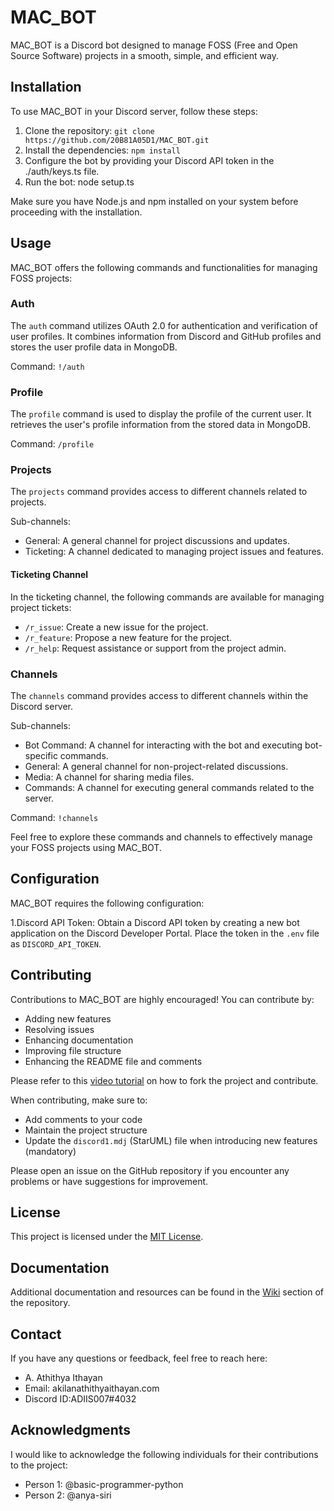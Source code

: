 # MAC_BOT

MAC_BOT is a Discord bot designed to manage FOSS (Free and Open Source Software) projects in a smooth, simple, and efficient way.

## Installation

To use MAC_BOT in your Discord server, follow these steps:

1. Clone the repository: `git clone https://github.com/20B81A05D1/MAC_BOT.git`
2. Install the dependencies: `npm install`
3. Configure the bot by providing your Discord API token in the ./auth/keys.ts file.
4. Run the bot: node setup.ts

Make sure you have Node.js and npm installed on your system before proceeding with the installation.

## Usage

MAC_BOT offers the following commands and functionalities for managing FOSS projects:

### Auth

The `auth` command utilizes OAuth 2.0 for authentication and verification of user profiles. It combines information from Discord and GitHub profiles and stores the user profile data in MongoDB.

Command: `!/auth`

### Profile

The `profile` command is used to display the profile of the current user. It retrieves the user's profile information from the stored data in MongoDB.

Command: `/profile`

### Projects

The `projects` command provides access to different channels related to projects.

Sub-channels:
- General: A general channel for project discussions and updates.
- Ticketing: A channel dedicated to managing project issues and features.

#### Ticketing Channel

In the ticketing channel, the following commands are available for managing project tickets:

- `/r_issue`: Create a new issue for the project.
- `/r_feature`: Propose a new feature for the project.
- `/r_help`: Request assistance or support from the project admin.

### Channels

The `channels` command provides access to different channels within the Discord server.

Sub-channels:
- Bot Command: A channel for interacting with the bot and executing bot-specific commands.
- General: A general channel for non-project-related discussions.
- Media: A channel for sharing media files.
- Commands: A channel for executing general commands related to the server.

Command: `!channels`

Feel free to explore these commands and channels to effectively manage your FOSS projects using MAC_BOT.

## Configuration

MAC_BOT requires the following configuration:

1.Discord API Token: Obtain a Discord API token by creating a new bot application on the Discord Developer Portal. Place the token in the `.env` file as `DISCORD_API_TOKEN`.

## Contributing

Contributions to MAC_BOT are highly encouraged! You can contribute by:

- Adding new features
- Resolving issues
- Enhancing documentation
- Improving file structure
- Enhancing the README file and comments

Please refer to this [video tutorial](https://www.youtube.com/watch?v=nT8KGYVurIU) on how to fork the project and contribute.

When contributing, make sure to:

- Add comments to your code
- Maintain the project structure
- Update the `discord1.mdj` (StarUML) file when introducing new features (mandatory)

Please open an issue on the GitHub repository if you encounter any problems or have suggestions for improvement.

## License

This project is licensed under the [MIT License](LICENSE).

## Documentation

Additional documentation and resources can be found in the [Wiki](https://github.com/20B81A05D1/MAC_BOT/wiki) section of the repository.

## Contact

If you have any questions or feedback, feel free to reach here:

- A. Athithya Ithayan
- Email: akilanathithyaithayan.com
- Discord ID:ADIIS007#4032

## Acknowledgments

I would like to acknowledge the following individuals for their contributions to the project:

- Person 1: @basic-programmer-python
- Person 2: @anya-siri
